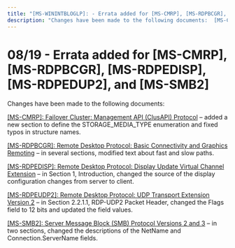 ```yaml
---
title: "[MS-WININTBLOGLP]: - Errata added for [MS-CMRP], [MS-RDPBCGR], [MS-RDPEDISP], [MS-RDPEDUP2], and [MS-SMB2]"
description: "Changes have been made to the following documents:  [MS-CMRP]: Failover Cluster: Management API (ClusAPI) Protocol – added a new section to"
---
```


# 08/19 - Errata added for [MS-CMRP], [MS-RDPBCGR], [MS-RDPEDISP], [MS-RDPEDUP2], and [MS-SMB2]

<p> </p>
<p>Changes have been made to the following documents:</p>

<p><span><a href="/openspecs/windows_protocols/MS-WINERRATA/9be50d9e-fe1e-489a-b4b4-391ca57e53cb">[MS-CMRP]:
Failover Cluster: Management API (ClusAPI) Protocol</a></span> – added a new
section to define the STORAGE_MEDIA_TYPE enumeration and fixed typos in
structure names.</p>

<p><span><a href="/openspecs/windows_protocols/MS-WINERRATA/a837c4b6-d2c1-4833-9d0a-e83744882959">[MS-RDPBCGR]:
Remote Desktop Protocol: Basic Connectivity and Graphics Remoting</a></span> –
in several sections, modified text about fast and slow paths.</p>

<p><span><a href="/openspecs/windows_protocols/MS-WINERRATA/2d17ddfe-79e8-4cd9-8b41-6ff5dcc44464">[MS-RDPEDISP]:
Remote Desktop Protocol: Display Update Virtual Channel Extension</a></span> –
in Section 1, Introduction, changed the source of the display configuration
changes from server to client.&#8203;&#8203;</p>

<p><span><a href="/openspecs/windows_protocols/MS-WINERRATA/0ce2d7aa-0921-43e6-938c-b07f1e51cecf">[MS-RDPEUDP2]:
Remote Desktop Protocol: UDP Transport Extension Version 2</a></span> – in
Section 2.2.1.1, RDP-UDP2 Packet Header, changed the Flags field to 12 bits and
updated the field values.</p>

<p><span><a href="/openspecs/windows_protocols/MS-WINERRATA/2cdafcfa-ce51-426a-9678-630a505a1a35">[MS-SMB2]:
Server Message Block (SMB) Protocol Versions 2 and 3</a></span> – in two
sections, changed the descriptions of the NetName and Connection.ServerName
fields.</p>


                